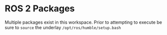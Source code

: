 # ROS 2 Packages

Multiple packages exist in this workspace. Prior to attempting to execute be sure to `source` the underlay `/opt/ros/humble/setup.bash`
